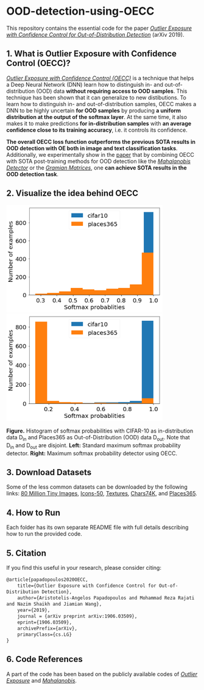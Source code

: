 # OOD-detection-using-OECC

This repository contains the essential code for the paper [_Outlier Exposure with Confidence Control for Out-of-Distribution Detection_](https://arxiv.org/abs/1906.03509) (arXiv 2019).


## 1. What is Outlier Exposure with Confidence Control (OECC)?
[_Outlier Exposure with Confidence Control (OECC)_](https://arxiv.org/abs/1906.03509) is a technique that helps a Deep Neural Network (DNN) learn how to distinguish in- and out-of-distribution (OOD) data <b>without requiring access to OOD samples</b>. This technique has been shown that it can generalize to new distibutions. To learn how to distinguish in- and out-of-distribution samples, OECC makes a DNN to be highly uncertain <b>for OOD samples</b> by producing <b>a uniform distribution at the output of the softmax layer</b>. At the same time, it also makes it to make predictions <b>for in-distribution samples</b> with <b>an average confidence close to its training accuracy</b>, i.e. it controls its confidence. 

<b>The overall OECC loss function outperforms the previous SOTA results in OOD detection with OE both in image and text classification tasks</b>. Additionally, we experimentally show in the [paper](https://arxiv.org/abs/1906.03509) that by combining OECC with SOTA post-training methods for OOD detection like the [_Mahalanobis Detector_](https://github.com/pokaxpoka/deep_Mahalanobis_detector) or the [_Gramian Matrices_](https://arxiv.org/abs/1912.12510), one <b>can achieve SOTA results in the OOD detection task</b>. 


## 2. Visualize the idea behind OECC

<p float="left">
  <img src="/baseline_cifar10_places365_distribution.png" width="410" /> 
  <img src="/OECC_cifar10_places365_distribution.png" width="410" />
</p>
<b>Figure.</b> Histogram of softmax probabilities with CIFAR-10 as in-distribution data D<sub>in</sub> and Places365 as Out-of-Distribution (OOD) data D<sub>out</sub>. Note that D<sub>in</sub> and D<sub>out</sub> are disjoint. <b>Left:</b> Standard maximum softmax probability detector. <b>Right:</b> Maximum softmax probability detector using OECC.  
    

## 3. Download Datasets

Some of the less common datasets can be downloaded by the following links: [80 Million Tiny Images](http://horatio.cs.nyu.edu/mit/tiny/data/tiny_images.bin), [Icons-50](https://github.com/hendrycks/robustness),
[Textures](https://www.robots.ox.ac.uk/~vgg/data/dtd/), [Chars74K](http://www.ee.surrey.ac.uk/CVSSP/demos/chars74k/EnglishImg.tgz), and [Places365](http://places2.csail.mit.edu/download.html).


## 4. How to Run

Each folder has its own separate README file with full details describing how to run the provided code.


## 5. Citation

If you find this useful in your research, please consider citing:

    @article{papadopoulos2020OECC,
        title={Outlier Exposure with Confidence Control for Out-of-Distribution Detection},
        author={Aristotelis-Angelos Papadopoulos and Mohammad Reza Rajati and Nazim Shaikh and Jiamian Wang},
        year={2019},
        journal = {arXiv preprint arXiv:1906.03509},
        eprint={1906.03509},
        archivePrefix={arXiv},
        primaryClass={cs.LG}
    }

## 6. Code References

A part of the code has been based on the publicly available codes of [_Outlier Exposure_](https://github.com/hendrycks/outlier-exposure) and [_Mahalanobis_](https://github.com/pokaxpoka/deep_Mahalanobis_detector).
